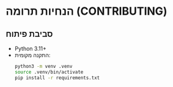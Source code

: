 # הנחיות תרומה (CONTRIBUTING)

## סביבת פיתוח
- Python 3.11+
- התקנה מקומית:
  ```bash
  python3 -m venv .venv
  source .venv/bin/activate
  pip install -r requirements.txt
